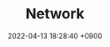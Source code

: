 ---
layout  : category
title   : Network
summary : 네트워크
date    : 2022-04-13 18:28:40 +0900
updated : 2022-04-13 20:55:09 +0900
tag     : spring
toc     : true
public  : true
parent  : [[/index]]
latex   : false
---
